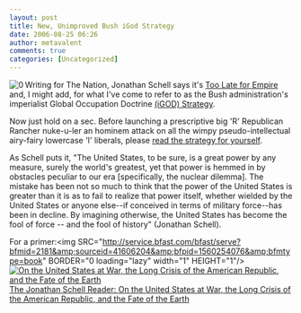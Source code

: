 ```yaml
---
layout: post
title: New, Unimproved Bush iGod Strategy
date: 2006-08-25 06:26
author: metavalent
comments: true
categories: [Uncategorized]
---
```

<!--Lead Photo --><a href="http://www.thenation.com/doc/20060814/schell"><img src="http://metavalent.info/images/the.nation.logo.gif" align="left" border="0" alt="0" /></a><!-- Commentary -->Writing for The Nation, Jonathan Schell  says it's <a href="http://www.thenation.com/doc/20060814/schell">Too Late for Empire</a> and, I might add, for what I've come to refer to as the Bush administration's imperialist Global Occupation Doctrine <a href="http://www.whitehouse.gov/nsc/nss.html">(iGOD) Strategy</a>.

Now just hold on a sec.  Before launching a prescriptive big 'R' Republican Rancher nuke-u-ler an hominem attack on all the wimpy pseudo-intellectual airy-fairy lowercase 'l' liberals, please <a href="http://www.whitehouse.gov/nsc/nss.html">read the strategy for yourself</a>.

As Schell puts it, "The United States, to be sure, is a great power by any measure, surely the world's greatest, yet that power is hemmed in by obstacles peculiar to our era [specifically, the nuclear dilemma]. The mistake has been not so much to think that the power of the United States is greater than it is as to fail to realize that power itself, whether wielded by the United States or anyone else--if conceived in terms of military force--has been in decline. By imagining otherwise, the United States has become the fool of force -- and the fool of history" (Jonathan Schell).

For a primer:<img SRC="http://service.bfast.com/bfast/serve?bfmid=2181&amp;sourceid=41606204&amp;bfpid=1560254076&amp;bfmtype=book" BORDER="0 loading="lazy" width="1" HEIGHT="1"/><a HREF="http://service.bfast.com/bfast/click?bfmid=2181&amp;sourceid=41606204&amp;bfpid=1560254076&amp;bfmtype=book"><img SRC="http://images.barnesandnoble.com/images/8910000/8918001.gif" BORDER="0" ALIGN="center" ALT="On the United States at War, the Long Crisis of the American Republic, and the Fate of the Earth"/>
The Jonathan Schell Reader: On the United States at War, the Long Crisis of the American Republic, and the Fate of the Earth</a>
<p></p>
